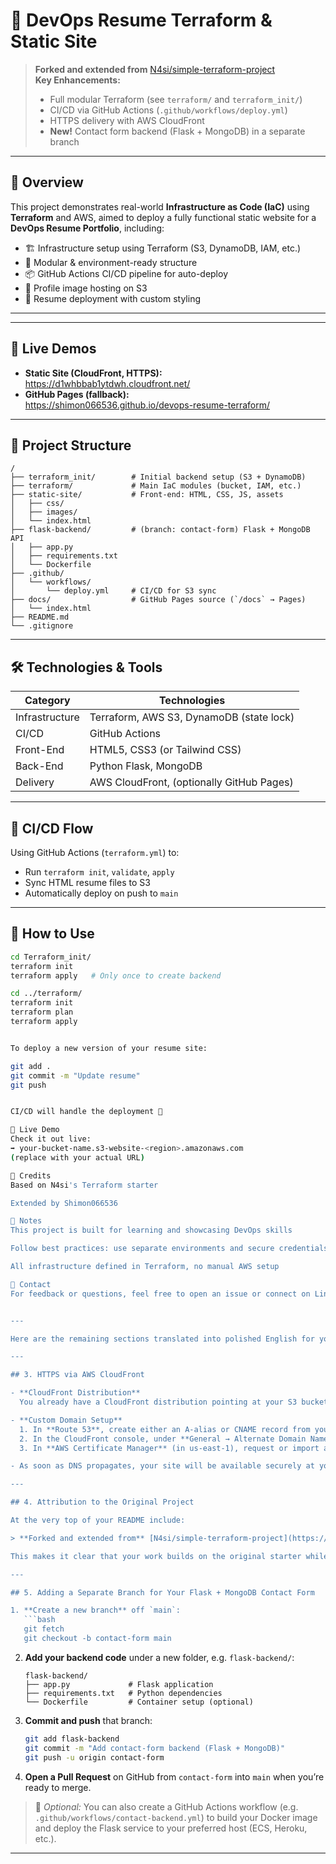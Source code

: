 # 🚀 DevOps Resume Terraform & Static Site

> **Forked and extended from** [N4si/simple-terraform-project](https://github.com/N4si/simple-terraform-project)  
> **Key Enhancements:**  
> - Full modular Terraform (see `terraform/` and `terraform_init/`)  
> - CI/CD via GitHub Actions (`.github/workflows/deploy.yml`)  
> - HTTPS delivery with AWS CloudFront  
> - **New!** Contact form backend (Flask + MongoDB) in a separate branch

---

## 🚀 Overview

This project demonstrates real-world **Infrastructure as Code (IaC)** using **Terraform** and AWS, aimed to deploy a fully functional static website for a **DevOps Resume Portfolio**, including:

- 🏗️ Infrastructure setup using Terraform (S3, DynamoDB, IAM, etc.)
- 📂 Modular & environment-ready structure
- 📦 GitHub Actions CI/CD pipeline for auto-deploy
- 📸 Profile image hosting on S3
- 💼 Resume deployment with custom styling

---

---

## 🔗 Live Demos

- **Static Site (CloudFront, HTTPS):**  
  https://d1whbbab1ytdwh.cloudfront.net/  
- **GitHub Pages (fallback):**  
  https://shimon066536.github.io/devops-resume-terraform/

---

## 📁 Project Structure


```text
/
├── terraform_init/        # Initial backend setup (S3 + DynamoDB)
├── terraform/             # Main IaC modules (bucket, IAM, etc.)
├── static-site/           # Front-end: HTML, CSS, JS, assets
│   ├── css/
│   ├── images/
│   └── index.html
├── flask-backend/         # (branch: contact-form) Flask + MongoDB API
│   ├── app.py
│   ├── requirements.txt
│   └── Dockerfile
├── .github/
│   └── workflows/
│       └── deploy.yml     # CI/CD for S3 sync
├── docs/                  # GitHub Pages source (`/docs` → Pages)
│   └── index.html
├── README.md
└── .gitignore
```

---
## 🛠️ Technologies & Tools

|   Category    |            Technologies                |
|---------------|----------------------------------------|
| Infrastructure| Terraform, AWS S3, DynamoDB (state lock)
|    CI/CD      | GitHub Actions                         |
|  Front-End    | HTML5, CSS3 (or Tailwind CSS)          |
|   Back-End    | Python Flask, MongoDB                  |
|   Delivery    | AWS CloudFront, (optionally GitHub Pages)
---

## 🔄 CI/CD Flow

Using GitHub Actions (`terraform.yml`) to:
- Run `terraform init`, `validate`, `apply`
- Sync HTML resume files to S3
- Automatically deploy on push to `main`

---

## 🧪 How to Use

```bash
cd Terraform_init/
terraform init
terraform apply   # Only once to create backend

cd ../terraform/
terraform init
terraform plan
terraform apply


To deploy a new version of your resume site:

git add .
git commit -m "Update resume"
git push


CI/CD will handle the deployment 🎉

📸 Live Demo
Check it out live:
➡️ your-bucket-name.s3-website-<region>.amazonaws.com
(replace with your actual URL)

🧠 Credits
Based on N4si's Terraform starter

Extended by Shimon066536

📌 Notes
This project is built for learning and showcasing DevOps skills

Follow best practices: use separate environments and secure credentials

All infrastructure defined in Terraform, no manual AWS setup

📮 Contact
For feedback or questions, feel free to open an issue or connect on LinkedIn


---

Here are the remaining sections translated into polished English for your `README.md`:

---

## 3. HTTPS via AWS CloudFront

- **CloudFront Distribution**  
  You already have a CloudFront distribution pointing at your S3 bucket as its origin.

- **Custom Domain Setup**  
  1. In **Route 53**, create either an A-alias or CNAME record from your custom domain (e.g. `resume.yoursite.com`) to your CloudFront distribution’s domain name.  
  2. In the CloudFront console, under **General → Alternate Domain Names (CNAMEs)**, add your custom domain.  
  3. In **AWS Certificate Manager** (in us-east-1), request or import a TLS certificate covering your domain and attach it to the distribution under **Custom SSL Certificate**.

- As soon as DNS propagates, your site will be available securely at your custom URL.

---

## 4. Attribution to the Original Project

At the very top of your README include:

> **Forked and extended from** [N4si/simple-terraform-project](https://github.com/N4si/simple-terraform-project)  

This makes it clear that your work builds on the original starter while showcasing your own enhancements.

---

## 5. Adding a Separate Branch for Your Flask + MongoDB Contact Form

1. **Create a new branch** off `main`:
   ```bash
   git fetch
   git checkout -b contact-form main
   ```
2. **Add your backend code** under a new folder, e.g. `flask-backend/`:
   ```
   flask-backend/
   ├── app.py             # Flask application
   ├── requirements.txt   # Python dependencies
   └── Dockerfile         # Container setup (optional)
   ```
3. **Commit and push** that branch:
   ```bash
   git add flask-backend
   git commit -m "Add contact-form backend (Flask + MongoDB)"
   git push -u origin contact-form
   ```
4. **Open a Pull Request** on GitHub from `contact-form` into `main` when you’re ready to merge.  

> 🔧 _Optional:_ You can also create a GitHub Actions workflow (e.g. `.github/workflows/contact-backend.yml`) to build your Docker image and deploy the Flask service to your preferred host (ECS, Heroku, etc.).

---
